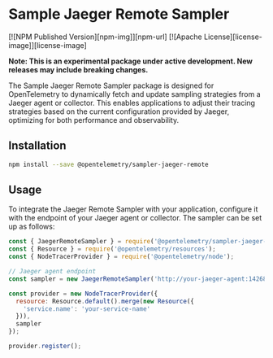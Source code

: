# Sample Jaeger Remote Sampler

[![NPM Published Version][npm-img]][npm-url]
[![Apache License][license-image]][license-image]

**Note: This is an experimental package under active development. New releases may include breaking changes.**

The Sample Jaeger Remote Sampler package is designed for OpenTelemetry to dynamically fetch and update sampling strategies from a Jaeger agent or collector. This enables applications to adjust their tracing strategies based on the current configuration provided by Jaeger, optimizing for both performance and observability.

## Installation

```bash
npm install --save @opentelemetry/sampler-jaeger-remote
```

## Usage

To integrate the Jaeger Remote Sampler with your application, configure it with the endpoint of your Jaeger agent or collector. The sampler can be set up as follows:

```javascript
const { JaegerRemoteSampler } = require('@opentelemetry/sampler-jaeger-remote');
const { Resource } = require('@opentelemetry/resources');
const { NodeTracerProvider } = require('@opentelemetry/node');

// Jaeger agent endpoint
const sampler = new JaegerRemoteSampler('http://your-jaeger-agent:14268/api/sampling');

const provider = new NodeTracerProvider({
  resource: Resource.default().merge(new Resource({
    'service.name': 'your-service-name'
  })),
  sampler
});

provider.register();